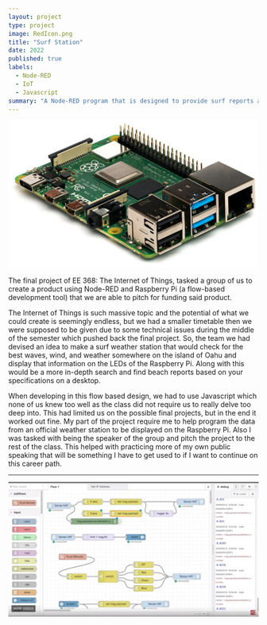 ```yaml
---
layout: project
type: project
image: RedIcon.png
title: "Surf Station"
date: 2022
published: true
labels:
  - Node-RED
  - IoT
  - Javascript
summary: "A Node-RED program that is designed to provide surf reports around Hawaii to pick the best spot to surf."
---
```


<img class="img-fluid" src="RaspberryPi.jpg">

The final project of EE 368: The Internet of Things, tasked a group of us to create a product using Node-RED and Raspberry Pi (a flow-based development tool) that we are able to pitch for funding said product.

The Internet of Things is such massive topic and the potential of what we could create is seemingly endless, but we had a smaller timetable then we were supposed to be given due to some technical issues during the middle of the semester which pushed back the final project. So, the team we had devised an idea to make a surf weather station that would check for the best waves, wind, and weather somewhere on the island of Oahu and display that information on the LEDs of the Raspberry Pi. Along with this would be a more in-depth search and find beach reports based on your specifications on a desktop.

When developing in this flow based design, we had to use Javascript which none of us knew too well as the class did not require us to really delve too deep into. This had limited us on the possible final projects, but in the end it worked out fine. My part of the project require me to help program the data from an official weather station to be displayed on the Raspberry Pi. Also I was tasked with being the speaker of the group and pitch the project to the rest of the class. This helped with practicing more of my own public speaking that will be something I have to get used to if I want to continue on this career path. 
</pre>

<hr>

<img class="img-fluid" src="NodeRedFlow1.webp">
